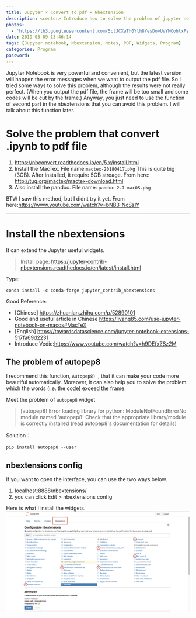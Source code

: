 ```yaml
---
title: Jupyter × Convert to pdf × Nbextension
description: <center> Introduce how to solve the problem of jupyter notebook which output the pdf file and how to extend the jupyter widgets. </center>
photos:
  - 'https://lh3.googleusercontent.com/5clJCXaTh0Ylh8YesDovUvYMCohlxPsfG1i-Ctf_R_ZXsG4WZQXJQB7XP6bvrU9e88PiBrTWDBB--L6cVd78fMxOW7AkccHqy6DIZYzX83DaR3Ked67njMRpqeEHxN1qUI7N0Z4l29LJw0fPiQdPk9_IND5537Gc6JLuMgbtJGmhq4uJUYHkpFBb3LeXGYpQcLW7jhg79Bt8sBmu1tolqJKGgyHidwgCnseV69sSdJJjwXJstOgclbxY3CojbZzDSwaUcd0mGO9ZJZiSSQxdcX0y5dO_bJBHWbaEnFpdCbpvTxZBhVBEeqOxk68510MnBDMSezQa2U8ydi968Wl5Pb_ivVJntW6M6QpoVVE6K7UrWlXKf5BoHwEIWxCvvuV_vFqe3lu---UmxkWqowgo_YXbO194KKcFuXinwFLv3ndGU3Se90DN_WhsgSInbEcUhTmt8bonPrSWqTxZkFDkTnAWjd4BARNbu5bYA8UZC1nW6N-huubR9H61WrIbLGaCzVi5yVodx7Dnte7JilF004inOomBDilSJy04N6JB5wBu-fxyr0r5OEm_EptKrFZl5dYGdv0cBo96yzchT2KHeuserFc6bYLB_S_F1K17zrHLoTMYFJUqa_sLsybf95p1rh2JH_r1TpJwtL8IkHehAT0r0iyGckfcu0Q1TSPW1iHtbvt7DGsTPUUEXUObsUKs_J2_lgejTVAlGTjqcTstl8qeZA=w1707-h960-no'
date: 2019-03-09 13:46:14
tags: [Jupyter notebook, Nbextension, Notes, PDF, Widgets, Program]
categories: Program
password:
---
```


Jupyter Notebook is very powerful and convenient, but the latest version will happen the error messages when we want to output the pdf file. So I tried some ways to solve this problem, although the results were not really perfect. (When you output the pdf file, the frame will be too small and some codes will be cut by the frame.) Anyway, you just need to use the function of second part in the nbextensions that you can avoid this problem. I will talk about this function later.

# Solve the problem that convert .ipynb to pdf file

1. https://nbconvert.readthedocs.io/en/5.x/install.html
2. Install the MacTex.  File name:`mactex-20180417.pkg` This is quite big (3GB). After installed, it require 5GB stroage. From here: http://tug.org/mactex/mactex-download.html
3. Also install the pandoc. File name: `pandoc-2.7-macOS.pkg`

BTW I saw this method, but I didnt try it yet. From here:https://www.youtube.com/watch?v=bNB3-NcSzIY

---
# Install the nbextensions
It can extend the Jupyter useful widgets.

>Install page:
https://jupyter-contrib-nbextensions.readthedocs.io/en/latest/install.html

Type:
```
conda install -c conda-forge jupyter_contrib_nbextensions
```

Good Reference:
  - [Chinese] https://zhuanlan.zhihu.com/p/52890101
  - Good and useful article in Chinese https://liyang85.com/use-jupyter-notebook-on-macos#MacTeX
  - [English] https://towardsdatascience.com/jupyter-notebook-extensions-517fa69d2231
  - Introduce Vedic:https://www.youtube.com/watch?v=h9DEfxZSz2M

## The problem of autopep8
I recommend this function, `Autopep8) `, that it can make your code more beautiful automatically. Moreover, it can also help you to solve the problem which the words (i.e. the code) exceed the frame.

Meet the problem of `autopep8` widget
> [autopep8]  Error loading library for python: ModuleNotFoundErrorNo module named 'autopep8'  Check that the appropriate library/module is correctly installed (read autopep8's documentation for details)

Solution：
```
pip install autopep8 --user
```

## nbextensions config

If you want to open the interface, you can use the two ways below.
1. localhost:8888/nbextensions/
2. you can click Edit > nbextensions config

Here is what I install the widgets.
![jupyter_function](/images/jupyter_function.png)
